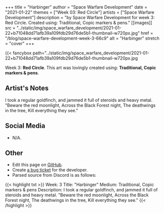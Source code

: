 +++
title =       "Harbinger"
author =      "Space Warfare Development"
date =        "2021-01-22"
themes =      ["Week 03: Red Circle"]
artists =     ["Space Warfare Development"]
description = "by Space Warfare Development for week 3: Red Circle. Created using: Traditional, Copic markers & pens."
[[images]]
              src = "../static/img/space_warfare_development/2021-01-22+b71048dd71afb39a109fdb29d76de5b1-thumbnail-w720px.jpg"
              href = "/blog/space-warfare-development-week-3-66c9"
              alt = "Harbinger"
              stretch = "cover"
+++


{{< fancybox path="../static/img/space_warfare_development/2021-01-22+b71048dd71afb39a109fdb29d76de5b1-thumbnail-w720px.jpg

Week 3: **Red Circle**. This art was lovingly created using: **Traditional, Copic markers & pens**.

## Artist's Notes

I took a regular goldfinch, and jammed it full of steroids and heavy metal.
"Beware the red moonlight,
Across the Black Forest night,
The deathwings in the tree,
Kill everything they see."

## Social Media

- N/A.

## Other

- Edit this page on [GitHub](https://github.com/teaminkling/web-refresh/edit/main/content/blog/space-warfare-development-week-3-66c9.md).
- Create [a bug ticket](https://github.com/teaminkling/web-refresh/issues/new?assignees=&labels=bug&template=problem-report.md&title=) for the developer.
- Parsed source from Discord is as follows:

{{< highlight txt >}}
Week:           3
Title:              "Harbinger"
Medium:       Traditional, Copic markers & pens
Description:  I took a regular goldfinch, and jammed it full of steroids and heavy metal.
"Beware the red moonlight,
Across the Black Forest night,
The deathwings in the tree,
Kill everything they see."
{{< /highlight >}}